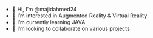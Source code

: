 - 👋 Hi, I’m @majidahmed24
- 👀 I’m interested in Augmented Reality & Virtual Reality
- 🌱 I’m currently learning JAVA
- 💞️ I’m looking to collaborate on various projects


<!---
majidahmed24/majidahmed24 is a ✨ special ✨ repository because its `README.md` (this file) appears on your GitHub profile.
You can click the Preview link to take a look at your changes.
--->
